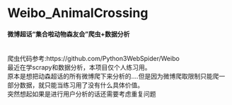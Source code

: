 # Weibo_AnimalCrossing
<h4>微博超话“集合啦动物森友会”爬虫+数据分析</h4>
<br>爬虫代码参考:https://github.com/Python3WebSpider/Weibo
<br>最近在学scrapy和数据分析，本项目仅个人练习用。
<br>原本是想把动森超话的所有微博爬下来分析的....但是因为微博爬取限制只能爬一部分数据，就只能当练习用了没有什么具体价值。
<br>突然想起如果是进行用户分析的话还需要考虑重复问题
